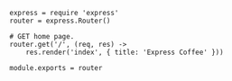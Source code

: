     express = require 'express'
    router = express.Router()

    # GET home page.
    router.get('/', (req, res) ->
        res.render('index', { title: 'Express Coffee' }))

    module.exports = router

